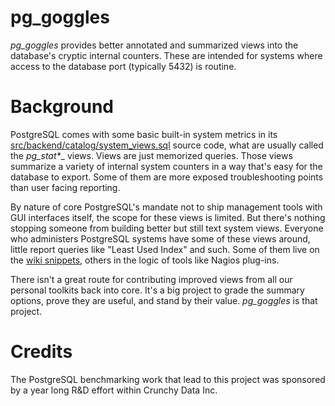 # pg_goggles

_pg\_goggles_ provides better annotated and summarized views into the database's cryptic internal counters.  These are intended for systems where access to the database port (typically 5432) is routine.

# Background

PostgreSQL comes with some basic built-in system metrics in its [src/backend/catalog/system_views.sql](https://github.com/postgres/postgres/blob/master/src/backend/catalog/system_views.sql) source code, what are usually called the _pg_stat*__ views.  Views are just memorized queries.  Those views summarize a variety of internal system counters in a way that's easy for the database to export.  Some of them are more exposed troubleshooting points than user facing reporting.  

By nature of core PostgreSQL's mandate not to ship management tools with GUI interfaces itself, the scope for these views is limited.  But there's nothing stopping someone from building better but still text system views.  Everyone who administers PostgreSQL systems have some of these views around, little report queries like "Least Used Index" and such.  Some of them live on the [wiki snippets](https://wiki.postgresql.org/wiki/Category:Snippets), others in the logic of tools like Nagios plug-ins.

There isn't a great route for contributing improved views from all our personal toolkits back into core.  It's a big project to grade the summary options, prove they are useful, and stand by their value.  _pg\_goggles_ is that project.

# Credits

The PostgreSQL benchmarking work that lead to this project was sponsored by a year long R&D effort within Crunchy Data Inc.
